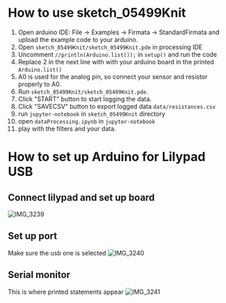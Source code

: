 # How to use sketch_05499Knit
1. Open arduino IDE: File -> Examples -> Firmata -> StandardFirmata and upload the example code to your arduino.
2. Open ``sketch_05499Knit/sketch_05499Knit.pde`` in processing IDE
3. Uncomment ``//println(Arduino.list());`` in ``setup()`` and run the code
4. Replace 2 in the next line with with your arduino board in the printed ``Arduino.list()``
5. A0 is used for the analog pin, so connect your sensor and resistor properly to A0.
6. Run ``sketch_05499Knit/sketch_05499Knit.pde``.
7. Click "START" button to start logging the data.
8. Click "SAVECSV" button to export logged data ``data/resistances.csv``
9. run ``jupyter-notebook`` in ``sketch_05499Knit`` directory
10. open ``dataProcessing.ipynb`` in ``jupyter-notebook``
11. play with the filters and your data.

# How to set up Arduino for Lilypad USB

## Connect lilypad and set up board 
![IMG_3239](https://user-images.githubusercontent.com/72460026/114313637-35655400-9ac5-11eb-9b05-33df43900e0c.jpg)

## Set up port
Make sure the usb one is selected
![IMG_3240](https://user-images.githubusercontent.com/72460026/114313643-3dbd8f00-9ac5-11eb-88e1-1e6f6f39bc64.jpg)

## Serial monitor
This is where printed statements appear
![IMG_3241](https://user-images.githubusercontent.com/72460026/114313685-7fe6d080-9ac5-11eb-8ccc-bd5e2826f006.jpg)

